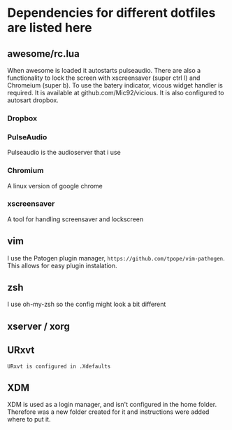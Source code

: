 # Dependencies for different dotfiles are listed here

## awesome/rc.lua
When awesome is loaded it autostarts pulseaudio. There are also a functionality
to lock the screen with xscreensaver (super ctrl l) and Chromeium (super b).
To use the batery indicator, vicous widget handler is required. It is available
at github.com/Mic92/vicious. It is also configured to autosart dropbox.

### Dropbox

### PulseAudio
Pulseaudio is the audioserver that i use 

### Chromium
A linux version of google chrome

### xscreensaver
A tool for handling screensaver and lockscreen

## vim
I use the Patogen plugin manager, `https://github.com/tpope/vim-pathogen`. This
allows for easy plugin instalation.

## zsh
I use oh-my-zsh so the config might look a bit different

## xserver / xorg

## URxvt
    URxvt is configured in .Xdefaults

## XDM
XDM is used as a login manager, and isn't configured in the home folder.
Therefore was a new folder created for it and instructions were added where to
put it. 
